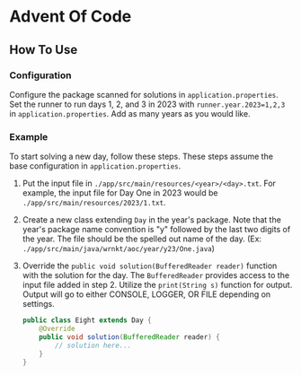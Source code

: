 # Advent Of Code

## How To Use

### Configuration

Configure the package scanned for solutions in `application.properties`. Set the
runner to run days 1, 2, and 3 in 2023 with `runner.year.2023=1,2,3` in
`application.properties`. Add as many years as you would like.

### Example

To start solving a new day, follow these steps. These steps assume the base
configuration in `application.properties`.

1. Put the input file in `./app/src/main/resources/<year>/<day>.txt`. For
   example, the input file for Day One in 2023 would be
   `./app/src/main/resources/2023/1.txt`.

2. Create a new class extending `Day` in the year's package. Note that the
   year's package name convention is "y" followed by the last two digits of the
   year. The file should be the spelled out name of the day. (Ex:
   `./app/src/main/java/wrnkt/aoc/year/y23/One.java`)

3. Override the `public void solution(BufferedReader reader)` function with the
   solution for the day. The `BufferedReader` provides access to the input file
   added in step 2. Utilize the `print(String s)` function for output. Output
   will go to either CONSOLE, LOGGER, OR FILE depending on settings.

   ```java
   public class Eight extends Day {
       @Override
       public void solution(BufferedReader reader) {
           // solution here...
       }
   }
   ```
